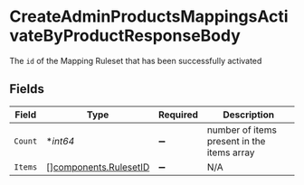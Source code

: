 # CreateAdminProductsMappingsActivateByProductResponseBody

The <code>id</code> of the Mapping Ruleset that has been successfully activated


## Fields

| Field                                                          | Type                                                           | Required                                                       | Description                                                    |
| -------------------------------------------------------------- | -------------------------------------------------------------- | -------------------------------------------------------------- | -------------------------------------------------------------- |
| `Count`                                                        | **int64*                                                       | :heavy_minus_sign:                                             | number of items present in the items array                     |
| `Items`                                                        | [][components.RulesetID](../../models/components/rulesetid.md) | :heavy_minus_sign:                                             | N/A                                                            |